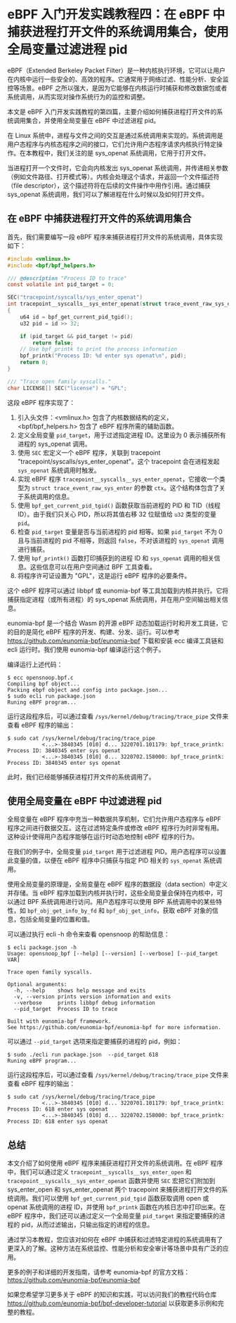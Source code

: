 # eBPF 入门开发实践教程四：在 eBPF 中捕获进程打开文件的系统调用集合，使用全局变量过滤进程 pid

eBPF（Extended Berkeley Packet Filter）是一种内核执行环境，它可以让用户在内核中运行一些安全的、高效的程序。它通常用于网络过滤、性能分析、安全监控等场景。eBPF 之所以强大，是因为它能够在内核运行时捕获和修改数据包或者系统调用，从而实现对操作系统行为的监控和调整。

本文是 eBPF 入门开发实践教程的第四篇，主要介绍如何捕获进程打开文件的系统调用集合，并使用全局变量在 eBPF 中过滤进程 pid。

在 Linux 系统中，进程与文件之间的交互是通过系统调用来实现的。系统调用是用户态程序与内核态程序之间的接口，它们允许用户态程序请求内核执行特定操作。在本教程中，我们关注的是 sys_openat 系统调用，它用于打开文件。

当进程打开一个文件时，它会向内核发出 sys_openat 系统调用，并传递相关参数（例如文件路径、打开模式等）。内核会处理这个请求，并返回一个文件描述符（file descriptor），这个描述符将在后续的文件操作中用作引用。通过捕获 sys_openat 系统调用，我们可以了解进程在什么时候以及如何打开文件。

## 在 eBPF 中捕获进程打开文件的系统调用集合

首先，我们需要编写一段 eBPF 程序来捕获进程打开文件的系统调用，具体实现如下：

```c
#include <vmlinux.h>
#include <bpf/bpf_helpers.h>

/// @description "Process ID to trace"
const volatile int pid_target = 0;

SEC("tracepoint/syscalls/sys_enter_openat")
int tracepoint__syscalls__sys_enter_openat(struct trace_event_raw_sys_enter* ctx)
{
    u64 id = bpf_get_current_pid_tgid();
    u32 pid = id >> 32;

    if (pid_target && pid_target != pid)
        return false;
    // Use bpf_printk to print the process information
    bpf_printk("Process ID: %d enter sys openat\n", pid);
    return 0;
}

/// "Trace open family syscalls."
char LICENSE[] SEC("license") = "GPL";
```

这段 eBPF 程序实现了：

1. 引入头文件：<vmlinux.h> 包含了内核数据结构的定义，<bpf/bpf_helpers.h> 包含了 eBPF 程序所需的辅助函数。
2. 定义全局变量 `pid_target`，用于过滤指定进程 ID。这里设为 0 表示捕获所有进程的 sys_openat 调用。
3. 使用 `SEC` 宏定义一个 eBPF 程序，关联到 tracepoint "tracepoint/syscalls/sys_enter_openat"。这个 tracepoint 会在进程发起 `sys_openat` 系统调用时触发。
4. 实现 eBPF 程序 `tracepoint__syscalls__sys_enter_openat`，它接收一个类型为 `struct trace_event_raw_sys_enter` 的参数 `ctx`。这个结构体包含了关于系统调用的信息。
5. 使用 `bpf_get_current_pid_tgid()` 函数获取当前进程的 PID 和 TID（线程 ID）。由于我们只关心 PID，所以将其值右移 32 位赋值给 `u32` 类型的变量 `pid`。
6. 检查 `pid_target` 变量是否与当前进程的 pid 相等。如果 `pid_target` 不为 0 且与当前进程的 pid 不相等，则返回 `false`，不对该进程的 `sys_openat` 调用进行捕获。
7. 使用 `bpf_printk()` 函数打印捕获到的进程 ID 和 `sys_openat` 调用的相关信息。这些信息可以在用户空间通过 BPF 工具查看。
8. 将程序许可证设置为 "GPL"，这是运行 eBPF 程序的必要条件。

这个 eBPF 程序可以通过 libbpf 或 eunomia-bpf 等工具加载到内核并执行。它将捕获指定进程（或所有进程）的 sys_openat 系统调用，并在用户空间输出相关信息。

eunomia-bpf 是一个结合 Wasm 的开源 eBPF 动态加载运行时和开发工具链，它的目的是简化 eBPF 程序的开发、构建、分发、运行。可以参考 <https://github.com/eunomia-bpf/eunomia-bpf> 下载和安装 ecc 编译工具链和 ecli 运行时。我们使用 eunomia-bpf 编译运行这个例子。

编译运行上述代码：

```console
$ ecc opensnoop.bpf.c
Compiling bpf object...
Packing ebpf object and config into package.json...
$ sudo ecli run package.json
Runing eBPF program...
```

运行这段程序后，可以通过查看 `/sys/kernel/debug/tracing/trace_pipe` 文件来查看 eBPF 程序的输出：

```console
$ sudo cat /sys/kernel/debug/tracing/trace_pipe
           <...>-3840345 [010] d... 3220701.101179: bpf_trace_printk: Process ID: 3840345 enter sys openat
           <...>-3840345 [010] d... 3220702.158000: bpf_trace_printk: Process ID: 3840345 enter sys openat
```

此时，我们已经能够捕获进程打开文件的系统调用了。

## 使用全局变量在 eBPF 中过滤进程 pid

全局变量在 eBPF 程序中充当一种数据共享机制，它们允许用户态程序与 eBPF 程序之间进行数据交互。这在过滤特定条件或修改 eBPF 程序行为时非常有用。这种设计使得用户态程序能够在运行时动态地控制 eBPF 程序的行为。

在我们的例子中，全局变量 `pid_target` 用于过滤进程 PID。用户态程序可以设置此变量的值，以便在 eBPF 程序中只捕获与指定 PID 相关的 `sys_openat` 系统调用。

使用全局变量的原理是，全局变量在 eBPF 程序的数据段（data section）中定义并存储。当 eBPF 程序加载到内核并执行时，这些全局变量会保持在内核中，可以通过 BPF 系统调用进行访问。用户态程序可以使用 BPF 系统调用中的某些特性，如 `bpf_obj_get_info_by_fd` 和 `bpf_obj_get_info`，获取 eBPF 对象的信息，包括全局变量的位置和值。

可以通过执行 ecli -h 命令来查看 opensnoop 的帮助信息：

```console
$ ecli package.json -h
Usage: opensnoop_bpf [--help] [--version] [--verbose] [--pid_target VAR]

Trace open family syscalls.

Optional arguments:
  -h, --help    shows help message and exits 
  -v, --version prints version information and exits 
  --verbose     prints libbpf debug information 
  --pid_target  Process ID to trace 

Built with eunomia-bpf framework.
See https://github.com/eunomia-bpf/eunomia-bpf for more information.
```

可以通过 `--pid_target` 选项来指定要捕获的进程的 pid，例如：

```console
$ sudo ./ecli run package.json  --pid_target 618
Runing eBPF program...
```

运行这段程序后，可以通过查看 `/sys/kernel/debug/tracing/trace_pipe` 文件来查看 eBPF 程序的输出：

```console
$ sudo cat /sys/kernel/debug/tracing/trace_pipe
           <...>-3840345 [010] d... 3220701.101179: bpf_trace_printk: Process ID: 618 enter sys openat
           <...>-3840345 [010] d... 3220702.158000: bpf_trace_printk: Process ID: 618 enter sys openat
```

## 总结

本文介绍了如何使用 eBPF 程序来捕获进程打开文件的系统调用。在 eBPF 程序中，我们可以通过定义 `tracepoint__syscalls__sys_enter_open` 和 `tracepoint__syscalls__sys_enter_openat` 函数并使用 `SEC` 宏把它们附加到 sys_enter_open 和 sys_enter_openat 两个 tracepoint 来捕获进程打开文件的系统调用。我们可以使用 `bpf_get_current_pid_tgid` 函数获取调用 open 或 openat 系统调用的进程 ID，并使用 `bpf_printk` 函数在内核日志中打印出来。在 eBPF 程序中，我们还可以通过定义一个全局变量 `pid_target` 来指定要捕获的进程的 pid，从而过滤输出，只输出指定的进程的信息。

通过学习本教程，您应该对如何在 eBPF 中捕获和过滤特定进程的系统调用有了更深入的了解。这种方法在系统监控、性能分析和安全审计等场景中具有广泛的应用。

更多的例子和详细的开发指南，请参考 eunomia-bpf 的官方文档：<https://github.com/eunomia-bpf/eunomia-bpf>

如果您希望学习更多关于 eBPF 的知识和实践，可以访问我们的教程代码仓库 <https://github.com/eunomia-bpf/bpf-developer-tutorial> 以获取更多示例和完整的教程。
